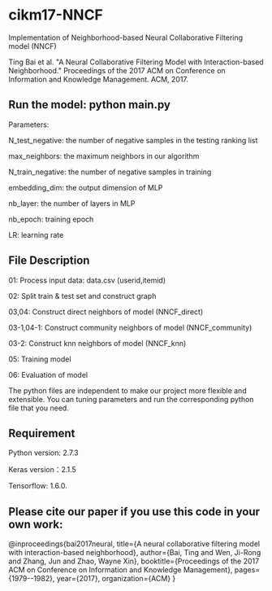 # cikm17-NNCF

Implementation of Neighborhood-based Neural Collaborative Filtering model (NNCF)

Ting Bai et al. "A Neural Collaborative Filtering Model with Interaction-based Neighborhood." Proceedings of the 2017 ACM on Conference on Information and Knowledge Management. ACM, 2017.

## Run the model: python main.py


Parameters:

N_test_negative: the number of negative samples in the testing ranking list

max_neighbors: the maximum neighbors in our algorithm

N_train_negative: the number of negative samples in training

embedding_dim: the output dimension of MLP

nb_layer: the number of layers in MLP

nb_epoch: training epoch

LR: learning rate

## File Description

01: Process input data: data.csv (userid,itemid)

02: Split train & test set and construct graph

03,04: Construct direct neighbors of model (NNCF_direct)

03-1,04-1: Construct community neighbors of model (NNCF_community)

03-2: Construct knn neighbors of model (NNCF_knn)

05: Training model

06: Evaluation of model

The python files are independent to make our project more flexible and extensible. You can tuning parameters and run the corresponding python file that you need.


## Requirement
Python version: 2.7.3

Keras version：2.1.5

Tensorflow: 1.6.0. 

    
## Please cite our paper if you use this code in your own work:


@inproceedings{bai2017neural,
  title={A neural collaborative filtering model with interaction-based neighborhood},
  author={Bai, Ting and Wen, Ji-Rong and Zhang, Jun and Zhao, Wayne Xin},
  booktitle={Proceedings of the 2017 ACM on Conference on Information and Knowledge Management},
  pages={1979--1982},
  year={2017},
  organization={ACM}
}
